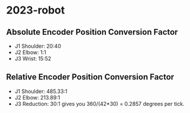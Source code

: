 # 2023-robot

## Absolute Encoder Position Conversion Factor
- J1 Shoulder: 20:40
- J2 Elbow: 1:1
- J3 Wrist: 15:52

## Relative Encoder Position Conversion Factor
- J1 Shoulder: 485.33:1
- J2 Elbow: 213.89:1
- J3 Reduction: 30:1 gives you 360/(42*30) = 0.2857 degrees per tick.
